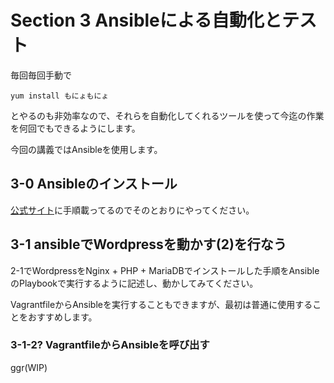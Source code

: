 # Section 3 Ansibleによる自動化とテスト

毎回毎回手動で

    yum install もにょもにょ

とやるのも非効率なので、それらを自動化してくれるツールを使って今迄の作業を何回でもできるようにします。

今回の講義ではAnsibleを使用します。

## 3-0 Ansibleのインストール

[公式サイト](http://docs.ansible.com/intro_installation.html#latest-releases-via-apt-ubuntu)に手順載ってるのでそのとおりにやってください。

## 3-1 ansibleでWordpressを動かす(2)を行なう

2-1でWordpressをNginx + PHP + MariaDBでインストールした手順をAnsibleのPlaybookで実行するように記述し、動かしてみてください。

VagrantfileからAnsibleを実行することもできますが、最初は普通に使用することをおすすめします。

### 3-1-2? VagrantfileからAnsibleを呼び出す

ggr(WIP)
